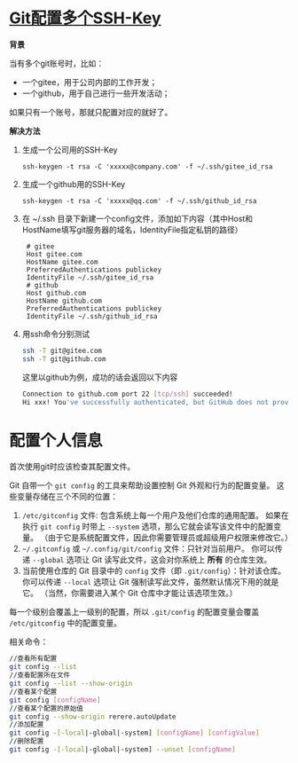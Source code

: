 # [Git配置多个SSH-Key](https://gitee.com/help/labels/19)



**背景**

当有多个git账号时，比如：

  - 一个gitee，用于公司内部的工作开发；
  -  一个github，用于自己进行一些开发活动；

如果只有一个账号，那就只配置对应的就好了。



**解决方法**

1. 生成一个公司用的SSH-Key

   `ssh-keygen -t rsa -C 'xxxxx@company.com' -f ~/.ssh/gitee_id_rsa`

2. 生成一个github用的SSH-Key

   `ssh-keygen -t rsa -C 'xxxxx@qq.com' -f ~/.ssh/github_id_rsa`

3. 在 ~/.ssh     目录下新建一个config文件，添加如下内容（其中Host和HostName填写git服务器的域名，IdentityFile指定私钥的路径）

   ```
    # gitee
    Host gitee.com
    HostName gitee.com
    PreferredAuthentications publickey
    IdentityFile ~/.ssh/gitee_id_rsa
    # github
    Host github.com
    HostName github.com
    PreferredAuthentications publickey
    IdentityFile ~/.ssh/github_id_rsa
   ```

4. 用ssh命令分别测试

   ```bash
   ssh -T git@gitee.com
   ssh -T git@github.com
   ```

   这里以github为例，成功的话会返回以下内容

   ```bash
   Connection to github.com port 22 [tcp/ssh] succeeded!
   Hi xxx! You've successfully authenticated, but GitHub does not provide shell access.
   ```



# 配置个人信息

首次使用git时应该检查其配置文件。

Git 自带一个 `git config` 的工具来帮助设置控制 Git 外观和行为的配置变量。 这些变量存储在三个不同的位置：

1. `/etc/gitconfig` 文件: 包含系统上每一个用户及他们仓库的通用配置。 如果在执行 `git config` 时带上 `--system` 选项，那么它就会读写该文件中的配置变量。 （由于它是系统配置文件，因此你需要管理员或超级用户权限来修改它。）
2. `~/.gitconfig` 或 `~/.config/git/config` 文件：只针对当前用户。 你可以传递 `--global` 选项让 Git 读写此文件，这会对你系统上 **所有** 的仓库生效。
3. 当前使用仓库的 Git 目录中的 `config` 文件（即 `.git/config`）：针对该仓库。 你可以传递 `--local` 选项让 Git 强制读写此文件，虽然默认情况下用的就是它。 （当然，你需要进入某个 Git 仓库中才能让该选项生效。）

每一个级别会覆盖上一级别的配置，所以 `.git/config` 的配置变量会覆盖 `/etc/gitconfig` 中的配置变量。

相关命令：

```bash
//查看所有配置
git config --list
//查看配置所在文件
git config --list --show-origin
//查看某个配置
git config [configName]
//查看某个配置的原始值
git config --show-origin rerere.autoUpdate
//添加配置
git config -[-local|-global|-system] [configName] [configValue]
//删除配置
git config -[-local|-global|-system] --unset [configName]
```

